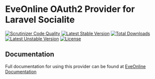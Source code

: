 # EveOnline OAuth2 Provider for Laravel Socialite

[![Scrutinizer Code Quality](https://img.shields.io/scrutinizer/g/SocialiteProviders/EveOnline.svg?style=flat-square)](https://scrutinizer-ci.com/g/SocialiteProviders/EveOnline/?branch=master)
[![Latest Stable Version](https://img.shields.io/packagist/v/socialiteproviders/eveonline.svg?style=flat-square)](https://packagist.org/packages/socialiteproviders/eveonline)
[![Total Downloads](https://img.shields.io/packagist/dt/socialiteproviders/eveonline.svg?style=flat-square)](https://packagist.org/packages/socialiteproviders/eveonline)
[![Latest Unstable Version](https://img.shields.io/packagist/vpre/socialiteproviders/eveonline.svg?style=flat-square)](https://packagist.org/packages/socialiteproviders/eveonline)
[![License](https://img.shields.io/packagist/l/socialiteproviders/eveonline.svg?style=flat-square)](https://packagist.org/packages/socialiteproviders/eveonline)

## Documentation

Full documentation for using this provider can be found at [EveOnline Documentation](http://socialiteproviders.github.io/providers/eveonline/)
